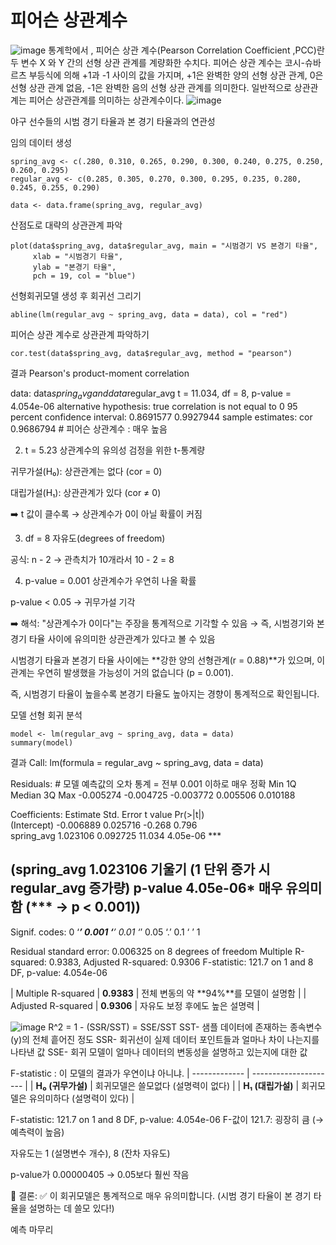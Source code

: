 # 피어슨 상관계수
![image](https://github.com/user-attachments/assets/4e85e231-fcc1-47d6-b272-44d6bbcbb539)
통계학에서 , 피어슨 상관 계수(Pearson Correlation Coefficient ,PCC)란 두 변수 X 와 Y 간의 선형 상관 관계를 계량화한 수치다. 피어슨 상관 계수는 코시-슈바르츠 부등식에 의해 +1과 -1 사이의 값을 가지며, +1은 완벽한 양의 선형 상관 관계, 0은 선형 상관 관계 없음, -1은 완벽한 음의 선형 상관 관계를 의미한다. 일반적으로 상관관계는 피어슨 상관관계를 의미하는 상관계수이다.
![image](https://github.com/user-attachments/assets/7923f5d8-6c02-469d-9b6a-a3ac44f7d50c)


야구 선수들의 시범 경기 타율과 본 경기 타율과의 연관성

임의 데이터 생성
```
spring_avg <- c(.280, 0.310, 0.265, 0.290, 0.300, 0.240, 0.275, 0.250, 0.260, 0.295)
regular_avg <- c(0.285, 0.305, 0.270, 0.300, 0.295, 0.235, 0.280, 0.245, 0.255, 0.290)

data <- data.frame(spring_avg, regular_avg)
```

산점도로 대략의 상관관계 파악
```
plot(data$spring_avg, data$regular_avg, main = "시범경기 VS 본경기 타율",
     xlab = "시범경기 타율",
     ylab = "본경기 타율",
     pch = 19, col = "blue")
```

선형회귀모델 생성 후 회귀선 그리기
```
abline(lm(regular_avg ~ spring_avg, data = data), col = "red")
```

피어슨 상관 계수로 상관관계 파악하기
```
cor.test(data$spring_avg, data$regular_avg, method = "pearson")
```
결과
	Pearson's product-moment correlation

data:  data$spring_avg and data$regular_avg
t = 11.034, df = 8, p-value = 4.054e-06 
alternative hypothesis: true correlation is not equal to 0
95 percent confidence interval:
 0.8691577 0.9927944
sample estimates:
      cor 
0.9686794 # 피어슨 상관계수 : 매우 높음  

2. t = 5.23
상관계수의 유의성 검정을 위한 t-통계량

귀무가설(H₀): 상관관계는 없다 (cor = 0)

대립가설(H₁): 상관관계가 있다 (cor ≠ 0)

➡️ t 값이 클수록 → 상관계수가 0이 아닐 확률이 커짐

3. df = 8
자유도(degrees of freedom)

공식: n - 2 → 관측치가 10개라서 10 - 2 = 8


 4. p-value = 0.001
상관계수가 우연히 나올 확률

p-value < 0.05 → 귀무가설 기각

➡️ 해석:
"상관계수가 0이다"는 주장을 통계적으로 기각할 수 있음
→ 즉, 시범경기와 본경기 타율 사이에 유의미한 상관관계가 있다고 볼 수 있음


시범경기 타율과 본경기 타율 사이에는
**강한 양의 선형관계(r = 0.88)**가 있으며,
이 관계는 우연히 발생했을 가능성이 거의 없습니다 (p = 0.001).

즉, 시범경기 타율이 높을수록 본경기 타율도 높아지는 경향이 통계적으로 확인됩니다.

모델 선형 회귀 분석
```
model <- lm(regular_avg ~ spring_avg, data = data)
summary(model)
```

결과
Call:
lm(formula = regular_avg ~ spring_avg, data = data)

Residuals: # 모델 예측값의 오차 통계 = 전부 0.001 이하로 매우 정확
      Min        1Q    Median        3Q       Max 
-0.005274 -0.004725 -0.003772  0.005506  0.010188 

Coefficients:
             Estimate Std. Error t value Pr(>|t|)    
(Intercept) -0.006889   0.025716  -0.268    0.796    
spring_avg   1.023106    0.092725  11.034 4.05e-06 ***

(spring_avg	1.023106	기울기 (1 단위 증가 시 regular_avg 증가량)
p-value	4.05e-06*	매우 유의미함 (*** → p < 0.001))
---
Signif. codes:  0 ‘***’ 0.001 ‘**’ 0.01 ‘*’ 0.05 ‘.’ 0.1 ‘ ’ 1

Residual standard error: 0.006325 on 8 degrees of freedom
Multiple R-squared:  0.9383,	Adjusted R-squared:  0.9306 
F-statistic: 121.7 on 1 and 8 DF,  p-value: 4.054e-06


| Multiple R-squared | **0.9383** | 전체 변동의 약 \*\*94%\*\*를 모델이 설명함 |
| Adjusted R-squared | **0.9306** | 자유도 보정 후에도 높은 설명력             |

![image](https://github.com/user-attachments/assets/ef2fc58b-ac7c-4d01-9f64-36023004a304)
R^2 = 1 - (SSR/SST) = SSE/SST
SST- 샘플 데이터에 존재하는 종속변수(y)의 전체 흩어진 정도
SSR- 회귀선이 실제 데이터 포인트들과 얼마나 차이 나는지를 나타낸 값
SSE- 회귀 모델이 얼마나 데이터의 변동성을 설명하고 있는지에 대한 값

F-statistic :  이 모델의 결과가 우연이냐 아니냐.
| ------------- | --------------------- |
| **H₀ (귀무가설)** | 회귀모델은 쓸모없다 (설명력이 없다)  |
| **H₁ (대립가설)** | 회귀모델은 유의미하다 (설명력이 있다) |

F-statistic: 121.7 on 1 and 8 DF,  p-value: 4.054e-06
F-값이 121.7: 굉장히 큼 (→ 예측력이 높음)

자유도는 1 (설명변수 개수), 8 (잔차 자유도)

p-value가 0.00000405 → 0.05보다 훨씬 작음

🔎 결론:
✅ 이 회귀모델은 통계적으로 매우 유의미합니다.
(시범 경기 타율이 본 경기 타율을 설명하는 데 쓸모 있다!)


예측 마무리



